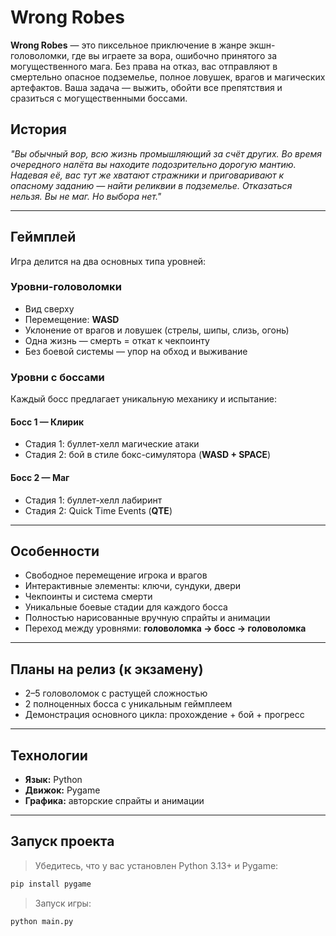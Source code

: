 #  Wrong Robes

**Wrong Robes** — это пиксельное приключение в жанре экшн-головоломки, где вы играете за вора, ошибочно принятого за могущественного мага. Без права на отказ, вас отправляют в смертельно опасное подземелье, полное ловушек, врагов и магических артефактов. Ваша задача — выжить, обойти все препятствия и сразиться с могущественными боссами.

## История

 *"Вы обычный вор, всю жизнь промышляющий за счёт других. Во время очередного налёта вы находите подозрительно дорогую мантию. Надевая её, вас тут же хватают стражники и приговаривают к опасному заданию — найти реликвии в подземелье. Отказаться нельзя. Вы не маг. Но выбора нет."*

---

## Геймплей

Игра делится на два основных типа уровней:

### Уровни-головоломки
- Вид сверху  
- Перемещение: **WASD**  
- Уклонение от врагов и ловушек (стрелы, шипы, слизь, огонь)  
- Одна жизнь — смерть = откат к чекпоинту  
- Без боевой системы — упор на обход и выживание  

###  Уровни с боссами

Каждый босс предлагает уникальную механику и испытание:

#### Босс 1 — **Клирик**
- Стадия 1: буллет-хелл магические атаки  
- Стадия 2: бой в стиле бокс-симулятора (**WASD + SPACE**)

#### Босс 2 — **Маг**
- Стадия 1: буллет-хелл лабиринт  
- Стадия 2: Quick Time Events (**QTE**)

---

## Особенности

- Свободное перемещение игрока и врагов  
- Интерактивные элементы: ключи, сундуки, двери  
- Чекпоинты и система смерти  
- Уникальные боевые стадии для каждого босса  
- Полностью нарисованные вручную спрайты и анимации  
- Переход между уровнями: **головоломка → босс → головоломка**

---

## Планы на релиз (к экзамену)

- 2–5 головоломок с растущей сложностью  
- 2 полноценных босса с уникальным геймплеем  
- Демонстрация основного цикла: прохождение + бой + прогресс  

---

## Технологии

- **Язык:** Python  
- **Движок:** Pygame  
- **Графика:** авторские спрайты и анимации  

---

## Запуск проекта

> Убедитесь, что у вас установлен Python 3.13+ и Pygame:

```bash
pip install pygame
```

> Запуск игры:

```bash
python main.py
```
